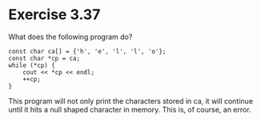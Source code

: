 Exercise 3.37
=============

What does the following program do?

    const char ca[] = {'h', 'e', 'l', 'l', 'o'};
    const char *cp = ca;
    while (*cp) {
        cout << *cp << endl;
        ++cp;
    }

This program will not only print the characters stored in ca, it will continue until it hits a null shaped character in memory. This is, of course, an error.

